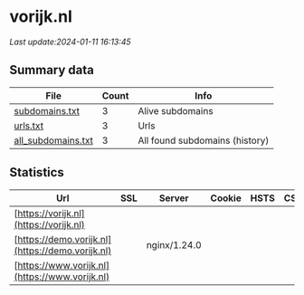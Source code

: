 # vorijk.nl
*Last update:2024-01-11 16:13:45*
## Summary data
| File       | Count | Info |
|------------|-------|------|
|[subdomains.txt](/data/vorijk/subdomains.txt)|3|Alive subdomains|
|[urls.txt](/data/vorijk/urls.txt)|3|Urls|
|[all_subdomains.txt](/data/vorijk/all_subdomains.txt)|3|All found subdomains (history)|
## Statistics
| Url | SSL | Server | Cookie | HSTS | CSP | XFO | XXP | RP | Tech |
|------------|-------|------|------|------|------|------|------|------|------|
|[https://vorijk.nl](https://vorijk.nl)| | | | | | | |:white_check_mark: |Docusaurus:2.4.3 Rea...|
|[https://demo.vorijk.nl](https://demo.vorijk.nl)| |nginx/1.24.0| | | | | |:white_check_mark: |Basic Nginx:1.24.0|
|[https://www.vorijk.nl](https://www.vorijk.nl)| | | | | | | |:white_check_mark: |Docusaurus:2.4.3 Rea...|
